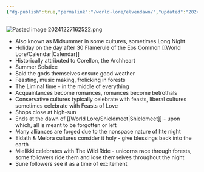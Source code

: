 ```yaml
---
{"dg-publish":true,"permalink":"/world-lore/elvendawn/","updated":"2024-12-27T16:25:47.567-06:00"}
---
```


![Pasted image 20241227162522.png](/img/user/Images/Pasted%20image%2020241227162522.png)
- Also known as Midsummer in some cultures, sometimes Long Night
- Holiday on the day after 30 Flamerule of the Eos Common [[World Lore/Calendar\|Calendar]]
- Historically attributed to Corellon, the Archheart
- Summer Solstice
- Said the gods themselves ensure good weather
- Feasting, music making, frolicking in forests
- The Liminal time - in the middle of everything
- Acquaintances become romances, romances become betrothals
- Conservative cultures typically celebrate with feasts, liberal cultures sometimes celebrate with Feasts of Love
- Shops close at high-sun
- Ends at the dawn of [[World Lore/Shieldmeet\|Shieldmeet]] - upon which, all is meant to be forgotten or left
- Many alliances are forged due to the nonspace nature of hte night
- Eldath & Melora cultures consider it holy - give blessings back into the earth
- Mielikki celebrates with The Wild Ride - unicorns race through forests, some followers ride them and lose themselves throughout the night
- Sune followers see it as a time of excitement 
